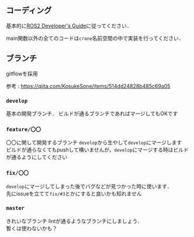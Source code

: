 ## コーディング
基本的に[ROS2 Developer's Guide](https://index.ros.org/doc/ros2/Contributing/Developer-Guide/)に従ってください．

main関数以外の全てのコードは`crane`名前空間の中で実装を行ってください．

## ブランチ
gitflowを採用  

参考 : https://qiita.com/KosukeSone/items/514dd24828b485c69a05  
### `develop` 
基本の開発ブランチ．
ビルドが通るブランチであればマージしてもOKです
### `feature/〇〇`
〇〇に関して開発するブランチ
`develop`から生やして`develop`にマージします  
ビルドが通らなくてもpushして構いませんが，`develop`にマージする時はビルドが通るようにしてください  

### `fix/〇〇`
`develop`にマージしてしまった後でバグなどが見つかった時に使います．  
先にissueを立てて`fix/#3`とかにすると良いかも知れません  
### `master`
きれいなブランチ
lintが通るようなブランチにしましょう．  
暫くは使わないかも？   